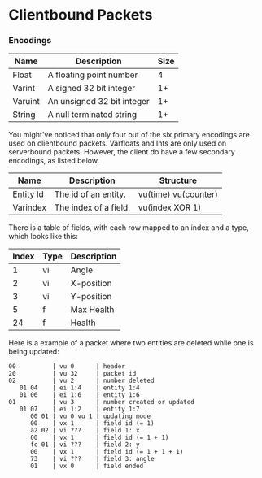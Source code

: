 # Clientbound Packets

### Encodings

|   Name   |        Description         | Size |
|----------|----------------------------|------|
| Float    | A floating point number    | 4    |
| Varint   | A signed 32 bit integer    | 1+   |
| Varuint  | An unsigned 32 bit integer | 1+   |
| String   | A null terminated string   | 1+   |

You might've noticed that only four out of the six primary encodings are used on clientbound packets. Varfloats and Ints are only used on serverbound packets. However, the client do have a few secondary encodings, as listed below.

|    Name    |        Description         |       Structure       |
|------------|----------------------------|-----------------------|
| Entity Id  | The id of an entity.       | vu(time) vu(counter)  |
| Varindex   | The index of a field.      | vu(index XOR 1)       |

There is a table of fields, with each row mapped to an index and a type, which looks like this:

| Index | Type | Description |
|-------|------|-------------|
| 1     | vi   | Angle       |
| 2     | vi   | X-position  |
| 3     | vi   | Y-position  |
| 5     | f    | Max Health  |
| 24    | f    | Health      |

Here is a example of a packet where two entities are deleted while one is being updated:

```
00          | vu 0      | header
20          | vu 32     | packet id
02          | vu 2      | number deleted
   01 04    | ei 1:4    | entity 1:4
   01 06    | ei 1:6    | entity 1:6
01          | vu 3      | number created or updated
   01 07    | ei 1:2    | entity 1:7
      00 01 | vu 0 vu 1 | updating mode
      00    | vx 1      | field id (= 1)
      a2 02 | vi ???    | field 1: x
      00    | vx 1      | field id (= 1 + 1)
      fc 01 | vi ???    | field 2: y
      00    | vx 1      | field id (= 1 + 1 + 1)
      73    | vi ???    | field 3: angle
      01    | vx 0      | field ended
```
